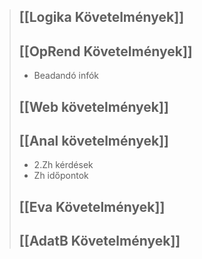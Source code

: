 > ## \[[Logika Követelmények]\]
>
> ## \[[OpRend Követelmények]\]
>
> - Beadandó infók
>
> ## \[[Web követelmények]\]
>
> ## \[[Anal követelmények]\]
>
> - 2.Zh kérdések
> - Zh időpontok
>
> ## \[[Eva Követelmények]\]
>
> ## \[[AdatB Követelmények]\]
